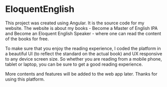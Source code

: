 # EloquentEnglish

This project was created using Angular. It is the source code for my website. The website is about my books - Become a Master of English IPA and Become an Eloquent English Speaker - where one can read the content of the books for free.

To make sure that you enjoy the reading experience, I coded the platform in a beautiful UI (to reflect the standard on the actual book) and UX responsive to any device screen size. So whether you are reading from a mobile phone, tablet or laptop, you can be sure to get a good reading experience.

More contents and features will be added to the web app later. Thanks for using this platform.
